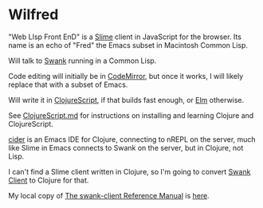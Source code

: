 # Wilfred
"Web LIsp Front EnD" is a [Slime](https://common-lisp.net/project/slime/) client in JavaScript for the browser. Its name is an echo of "Fred" the Emacs subset in Macintosh Common Lisp.

Will talk to [Swank](https://www.cliki.net/Swank) running in a Common Lisp.

Code editing will initially be in [CodeMirror](https://codemirror.net/), but once it works, I will likely replace that with a subset of Emacs.

Will write it in [ClojureScript](https://clojurescript.org/), if that builds fast enough, or [Elm](https://elm-lang.org) otherwise.

See [ClojureScript.md](ClojureScript.md) for instructions on installing and learning Clojure and ClojureScript.

[cider](https://github.com/clojure-emacs/cider) is an Emacs IDE for Clojure, connecting to nREPL on the server, much like Slime in Emacs connects to Swank on the server, but in Clojure, not Lisp.

I can't find a Slime client written in Clojure, so I'm going to convert [Swank Client](https://github.com/brown/swank-client) to Clojure for that.

My local copy of [The swank-client Reference Manual](https://quickref.common-lisp.net/swank-client.html) is [here](swank-client.html).

